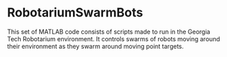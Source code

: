 # RobotariumSwarmBots
This set of MATLAB code consists of scripts made to run in the Georgia Tech Robotarium environment. It controls swarms of robots moving around their environment as they swarm around moving point targets.  
